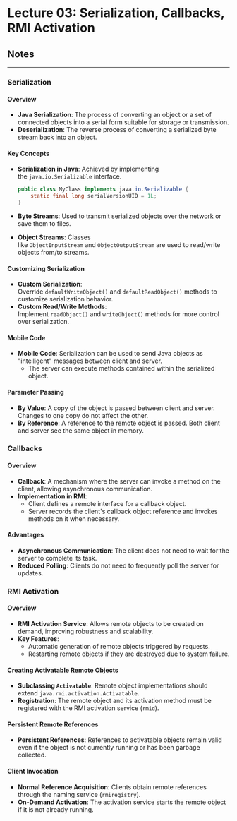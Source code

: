 # Lecture 03: Serialization, Callbacks, RMI Activation
## Notes
---

### Serialization

#### Overview

- **Java Serialization**: The process of converting an object or a set of connected objects into a serial form suitable for storage or transmission.
- **Deserialization**: The reverse process of converting a serialized byte stream back into an object.

#### Key Concepts

- **Serialization in Java**: Achieved by implementing the `java.io.Serializable` interface.
    
    ```java
    public class MyClass implements java.io.Serializable {
        static final long serialVersionUID = 1L;
    }
    ```
    
- **Byte Streams**: Used to transmit serialized objects over the network or save them to files.
- **Object Streams**: Classes like `ObjectInputStream` and `ObjectOutputStream` are used to read/write objects from/to streams.

#### Customizing Serialization

- **Custom Serialization**: Override `defaultWriteObject()` and `defaultReadObject()` methods to customize serialization behavior.
- **Custom Read/Write Methods**: Implement `readObject()` and `writeObject()` methods for more control over serialization.

#### Mobile Code

- **Mobile Code**: Serialization can be used to send Java objects as "intelligent" messages between client and server.
    - The server can execute methods contained within the serialized object.

#### Parameter Passing

- **By Value**: A copy of the object is passed between client and server. Changes to one copy do not affect the other.
- **By Reference**: A reference to the remote object is passed. Both client and server see the same object in memory.

### Callbacks

#### Overview

- **Callback**: A mechanism where the server can invoke a method on the client, allowing asynchronous communication.
- **Implementation in RMI**:
    - Client defines a remote interface for a callback object.
    - Server records the client's callback object reference and invokes methods on it when necessary.

#### Advantages

- **Asynchronous Communication**: The client does not need to wait for the server to complete its task.
- **Reduced Polling**: Clients do not need to frequently poll the server for updates.

### RMI Activation

#### Overview

- **RMI Activation Service**: Allows remote objects to be created on demand, improving robustness and scalability.
- **Key Features**:
    - Automatic generation of remote objects triggered by requests.
    - Restarting remote objects if they are destroyed due to system failure.

#### Creating Activatable Remote Objects

- **Subclassing `Activatable`**: Remote object implementations should extend `java.rmi.activation.Activatable`.
- **Registration**: The remote object and its activation method must be registered with the RMI activation service (`rmid`).

#### Persistent Remote References

- **Persistent References**: References to activatable objects remain valid even if the object is not currently running or has been garbage collected.

#### Client Invocation

- **Normal Reference Acquisition**: Clients obtain remote references through the naming service (`rmiregistry`).
- **On-Demand Activation**: The activation service starts the remote object if it is not already running.

